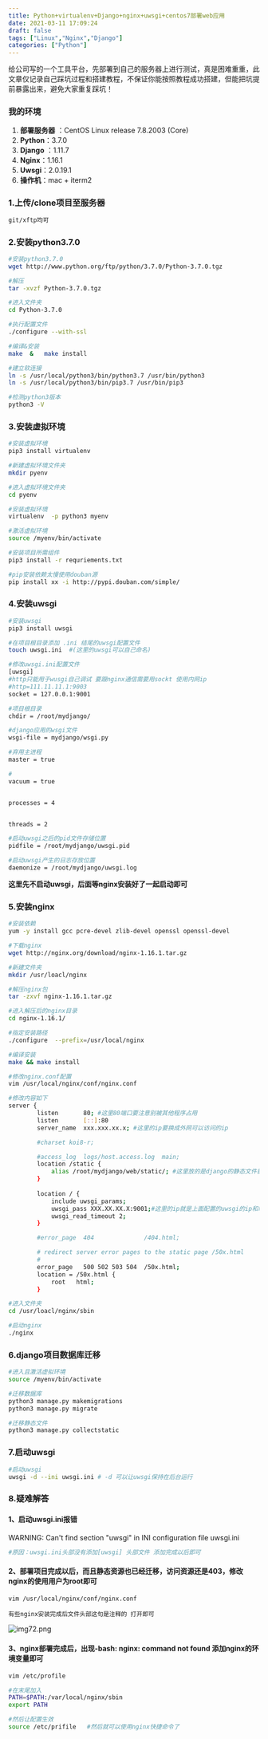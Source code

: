 ```yaml
---
title: Python+virtualenv+Django+nginx+uwsgi+centos7部署web应用
date: 2021-03-11 17:09:24
draft: false
tags: ["Linux","Nginx","Django"]
categories: ["Python"]
---
```


给公司写的一个工具平台，先部署到自己的服务器上进行测试，真是困难重重，此文章仅记录自己踩坑过程和搭建教程，不保证你能按照教程成功搭建，但能把坑提前暴露出来，避免大家重复踩坑！

### 我的环境


 1. **部署服务器** ：CentOS Linux release 7.8.2003 (Core)
 2. **Python**：3.7.0
 3. **Django** ：1.11.7
 4. **Nginx**：1.16.1
 5. **Uwsgi**：2.0.19.1
 6. **操作机**：mac + iterm2
 


### 1.上传/clone项目至服务器
```bash
git/xftp均可
```


### 2.安装python3.7.0


```bash
#安装python3.7.0
wget http://www.python.org/ftp/python/3.7.0/Python-3.7.0.tgz

#解压
tar -xvzf Python-3.7.0.tgz

#进入文件夹
cd Python-3.7.0

#执行配置文件
./configure --with-ssl

#编译&安装
make  &   make install

#建立软连接
ln -s /usr/local/python3/bin/python3.7 /usr/bin/python3
ln -s /usr/local/python3/bin/pip3.7 /usr/bin/pip3

#检测python3版本
python3 -V
```






### 3.安装虚拟环境

```bash
#安装虚拟环境
pip3 install virtualenv

#新建虚拟环境文件夹
mkdir pyenv

#进入虚拟环境文件夹
cd pyenv

#安装虚拟环境
virtualenv  -p python3 myenv

#激活虚拟环境
source /myenv/bin/activate

#安装项目所需组件
pip3 install -r requriements.txt

#pip安装依赖太慢使用douban源
pip install xx -i http://pypi.douban.com/simple/
```



### 4.安装uwsgi


```bash
#安装uwsgi
pip3 install uwsgi

#在项目根目录添加 .ini 结尾的uwsgi配置文件
touch uwsgi.ini  #(这里的uwsgi可以自己命名)
```



```bash
#修改uwsgi.ini配置文件
[uwsgi]
#http只能用于wusgi自己调试 要跟nginx通信需要用sockt 使用内网ip
#http=111.11.11.1:9003  
socket = 127.0.0.1:9001    

#项目根目录
chdir = /root/mydjango/

#django应用的wsgi文件
wsgi-file = mydjango/wsgi.py

#弃用主进程
master = true

#
vacuum = true


processes = 4


threads = 2

#启动uwsgi之后的pid文件存储位置
pidfile = /root/mydjango/uwsgi.pid

#启动uwsgi产生的日志存放位置
daemonize = /root/mydjango/uwsgi.log
```

**这里先不启动uwsgi，后面等nginx安装好了一起启动即可**



### 5.安装nginx

```bash
#安装依赖
yum -y install gcc pcre-devel zlib-devel openssl openssl-devel

#下载nginx
wget http://nginx.org/download/nginx-1.16.1.tar.gz 

#新建文件夹
mkdir /usr/loacl/nginx

#解压nginx包
tar -zxvf nginx-1.16.1.tar.gz

#进入解压后的nginx目录
cd nginx-1.16.1/

#指定安装路径
./configure  --prefix=/usr/local/nginx

#编译安装
make && make install

#修改nginx.conf配置
vim /usr/local/nginx/conf/nginx.conf  
```


```bash
#修改内容如下
server {
        listen       80; #这里80端口要注意别被其他程序占用
        listen       [::]:80
        server_name  xxx.xxx.xx.x; #这里的ip要换成外网可以访问的ip

        #charset koi8-r;

        #access_log  logs/host.access.log  main;
		location /static {
            alias /root/mydjango/web/static/; #这里放的是django的静态文件目录
        }
        
        location / {
            include uwsgi_params;    
            uwsgi_pass XXX.XX.XX.X:9001;#这里的ip就是上面配置的uwsgi的ip和端口
            uwsgi_read_timeout 2;
        }

        #error_page  404              /404.html;

        # redirect server error pages to the static page /50x.html
        #
        error_page   500 502 503 504  /50x.html;
        location = /50x.html {
            root   html;
        }
```


```bash
#进入文件夹
cd /usr/loacl/nginx/sbin

#启动nginx
./nginx
```



### 6.django项目数据库迁移

```bash
#进入且激活虚拟环境
source /myenv/bin/activate

#迁移数据库
python3 manage.py makemigrations
python3 manage.py migrate

#迁移静态文件
python3 manage.py collectstatic
```



### 7.启动uwsgi


```bash
#启动uwsgi
uwsgi -d --ini uwsgi.ini # -d 可以让uwsgi保持在后台运行
```


### 8.疑难解答

#### 1、启动uwsgi.ini报错

WARNING: Can't find section "uwsgi" in INI configuration file uwsgi.ini

```bash
#原因：uwsgi.ini头部没有添加[uwsgi] 头部文件 添加完成以后即可
```

#### 2、部署项目完成以后，而且静态资源也已经迁移，访问资源还是403，修改nginx的使用用户为root即可


```bash
vim /usr/local/nginx/conf/nginx.conf
```

```text
有些nginx安装完成后文件头部这句是注释的 打开即可
```
![img72.png](/img/img72.png)


#### 3、nginx部署完成后，出现-bash: nginx: command not found 添加nginx的环境变量即可

```bash
vim /etc/profile
```

```bash
#在末尾加入
PATH=$PATH:/var/local/nginx/sbin
export PATH
```



```bash
#然后让配置生效
source /etc/prifile   #然后就可以使用nginx快捷命令了
```



